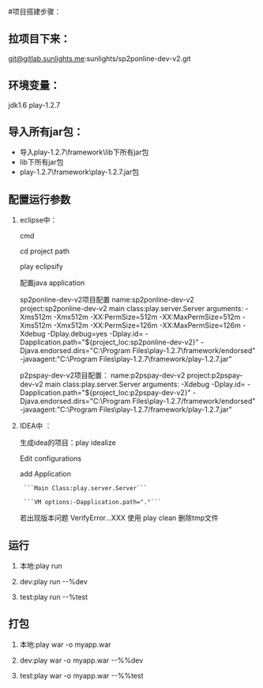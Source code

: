 #项目搭建步骤：

## 拉项目下来：

git@gitlab.sunlights.me:sunlights/sp2ponline-dev-v2.git
	
## 环境变量：

jdk1.6  play-1.2.7

## 导入所有jar包：

* 导入play-1.2.7\framework\lib下所有jar包
* lib下所有jar包
* play-1.2.7\framework\play-1.2.7.jar包

## 配置运行参数

1. eclipse中：
	
	cmd
	
	cd project path
	
	play eclipsify

	配置java application
	
	sp2ponline-dev-v2项目配置
	name:sp2ponline-dev-v2
	project:sp2ponline-dev-v2
	main class:play.server.Server
	arguments: -Xms512m -Xmx512m -XX:PermSize=512m -XX:MaxPermSize=512m -Xms512m -Xmx512m -XX:PermSize=126m -XX:MaxPermSize=126m -Xdebug -Dplay.debug=yes -Dplay.id= -Dapplication.path="${project_loc:sp2ponline-dev-v2}" -Djava.endorsed.dirs="C:\Program Files\play-1.2.7\framework/endorsed" -javaagent:"C:\Program Files\play-1.2.7\framework/play-1.2.7.jar"
	
	p2pspay-dev-v2项目配置：
	name:p2pspay-dev-v2
	project:p2pspay-dev-v2
	main class:play.server.Server
	arguments:	-Xdebug  -Dplay.id= -Dapplication.path="${project_loc:p2pspay-dev-v2}" -Djava.endorsed.dirs="C:\Program Files\play-1.2.7/framework/endorsed" -javaagent:"C:\Program Files\play-1.2.7/framework/play-1.2.7.jar"

	
2. IDEA中	：

	 生成idea的项目：play idealize
	
	 Edit configurations
	 
	 add Application
	 
		```Main Class:play.server.Server```
		
		```VM options:-Dapplication.path="."```
	 
	 若出现版本问题  VerifyError...XXX   使用 play clean 删除tmp文件

## 运行

1. 本地:play run

2. dev:play run --%dev

3. test:play run --%test

## 打包

1. 本地:play war -o myapp.war

2. dev:play war -o myapp.war --%%dev

3. test:play war -o myapp.war --%%test



        
        
		
		
		